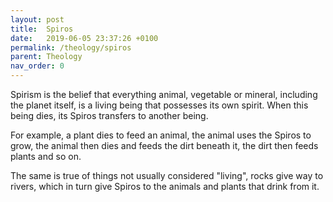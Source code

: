 ```yaml
---
layout: post
title:  Spiros
date:   2019-06-05 23:37:26 +0100
permalink: /theology/spiros
parent: Theology
nav_order: 0
---
```


Spirism is the belief that everything animal, vegetable or mineral, including the planet itself, is a living being that possesses its own spirit. When this being dies, its Spiros transfers to another being.

For example, a plant dies to feed an animal, the animal uses the Spiros to grow, the animal then dies and feeds the dirt beneath it, the dirt then feeds plants and so on.

The same is true of things not usually considered "living", rocks give way to rivers, which in turn give Spiros to the animals and plants that drink from it.
